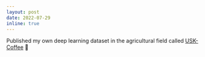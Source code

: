 ```yaml
---
layout: post
date: 2022-07-29 
inline: true
---
```


Published my own deep learning dataset in the agricultural field called [USK-Coffee](http://comvis.unsyiah.ac.id/usk-coffee/) :seedling:
